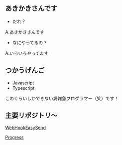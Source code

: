 ## あきかきさんです
- だれ？

A.あきかきさんです

- なにやってるの？

A.いろいろやってます

## つかうげんご
- Javascript
- Typescript

このぐらいしかできない糞雑魚プログラマー（笑）です！

## 主要リポジトリ～
[WebHookEasySend](https://github.com/akikaki-bot/webhook_easy_send)

[Progress](https://github.com/akikaki-bot/Progress)
<!---

どうも！これを見ている方！
私のこともっと知りたい？知りたいでしょ？知りたいよね？
そうだね！じゃあなにする？
https://twitter.com/tensai_akikaki
↑ついったーだよ！よかったら！

--->
